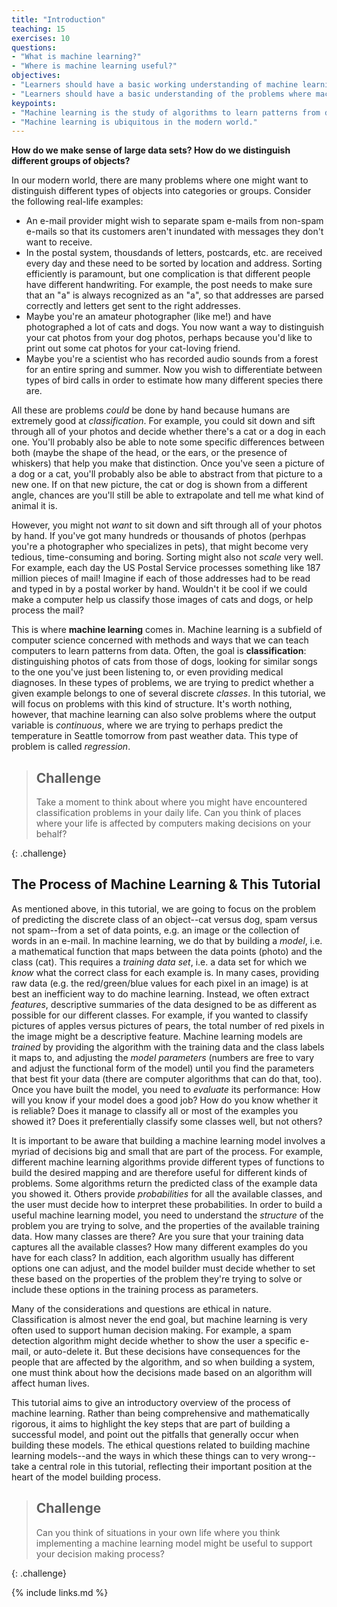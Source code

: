 ```yaml
---
title: "Introduction"
teaching: 15
exercises: 10
questions:
- "What is machine learning?"
- "Where is machine learning useful?"
objectives:
- "Learners should have a basic working understanding of machine learning."
- "Learners should have a basic understanding of the problems where machine learning may be applied."
keypoints:
- "Machine learning is the study of algorithms to learn patterns from data."
- "Machine learning is ubiquitous in the modern world."
---
```


**How do we make sense of large data sets? How do we distinguish different groups of objects?**

In our modern world, there are many problems where one might want to distinguish different types of 
objects into categories or groups. Consider the following real-life examples:

* An e-mail provider might wish to separate spam e-mails from non-spam e-mails so that its customers aren't inundated with messages they don't want to receive. 
* In the postal system, thousdands of letters, postcards, etc. are received every day and these need to be sorted by location and address. Sorting efficiently is paramount, but one complication is that different people have different handwriting. For example, the post needs to make sure that an "a" is always recognized as an "a", so that addresses are parsed correctly and letters get sent to the right addresses. 
* Maybe you're an amateur photographer (like me!) and have photographed a lot of cats and dogs. You now want a 
way to distinguish your cat photos from your dog photos, perhaps because you'd like to print out some cat 
photos for your cat-loving friend.
* Maybe you're a scientist who has recorded audio sounds from a forest for an entire spring and summer. Now you wish to differentiate between types of bird calls in order to estimate how many different species there are.

All these are problems *could* be done by hand because humans are extremely good at _classification_. For example, you could sit down and sift through all of your photos and decide whether there's a cat or a dog in each one. You'll probably also be able to note some specific differences between both (maybe the shape of the head, or the ears, or the presence of whiskers) that help you make that distinction. Once you've seen a picture of a dog or a cat, you'll probably also be able to 
abstract from that picture to a new one. If on that new picture, the cat or dog is shown from a different angle, 
chances are you'll still be able to extrapolate and tell me what kind of animal it is.

However, you might not _want_ to sit down and sift through all of your photos by hand. If you've got many hundreds 
or thousands of photos (perhpas you're a photographer who specializes in pets), that might become very tedious, 
time-consuming and boring. Sorting might also not _scale_ very well. For example, each day the US Postal Service processes 
something like 187 million pieces of mail! Imagine if each of those addresses had to be read and typed in by a 
postal worker by hand. Wouldn't it be cool if we could make a computer help us classify those images of cats and dogs, or help process the mail?

This is where **machine learning** comes in. Machine learning is a subfield of computer science concerned with 
methods and ways that we can teach computers to learn patterns from data. Often, the goal is **classification**: 
distinguishing photos of cats from those of dogs, looking for similar songs to the one you've just been 
listening to, or even providing medical diagnoses. In these types of problems, we are trying to predict 
whether a given example belongs to one of several discrete _classes_. In this tutorial, we will focus on 
problems with this kind of structure. It's worth nothing, however, that machine learning can also solve problems 
where the output variable is _continuous_, where we are trying to perhaps predict the temperature in Seattle 
tomorrow from past weather data. This type of problem is called _regression_. 

> ## Challenge
>
> Take a moment to think about where you might have encountered classification problems in your 
> daily life. Can you think of places where your life is affected by computers making decisions on 
> your behalf?
>
{: .challenge}

## The Process of Machine Learning & This Tutorial

As mentioned above, in this tutorial, we are going to focus on the problem of predicting the 
discrete class of an object--cat versus dog, spam versus not spam--from a set of data points, e.g. an 
image or the collection of words in an e-mail. In machine learning, we do that by building a _model_, i.e. 
a mathematical function that maps  between the data points (photo) and the class (cat). This requires a
 _training data set_, i.e. a data set for which we *know* what the correct class for each example is. 
In many cases, providing raw data (e.g. the red/green/blue values for each pixel in an image) is at best 
an inefficient way to do machine learning. Instead, we often extract _features_, descriptive summaries of 
the data designed to be as different as possible for our different classes. For example, if you wanted to 
classify pictures of apples versus pictures of pears, the total number of red pixels in the image might be 
a descriptive feature. Machine learning models are _trained_ by providing the algorithm with the training 
data and the class labels it maps to, and adjusting the _model parameters_ (numbers are free to vary and 
adjust the functional form of the model) until you find the parameters that best fit your data (there are 
computer algorithms that can do that, too). Once you have built the model, you need to _evaluate_ its 
performance: How will you know if your model does a good job? How do you know whether it is reliable? 
Does it manage to classify all or most of the examples you showed it? Does it preferentially 
classify some classes well, but not others?

It is important to be aware that building a machine learning model involves a myriad of decisions big and 
small that are part of the process. For example, different machine learning algorithms provide different 
types of functions to build the desired mapping and are therefore useful for different kinds of problems. 
Some algorithms return the predicted class of the example data you showed it. Others provide _probabilities_ 
for all the available classes, and the user must decide how to interpret these probabilities.
In order to build a useful machine learning model, you need to understand the _structure_ of the problem you 
are trying to solve, and the properties of the available training data. How many classes are there? Are you 
sure that your training data captures all the available classes? How many different examples do you have 
for each class? In addition, each algorithm usually has different options one can adjust, and the model 
builder must decide whether to set these based on the properties of the problem they're trying to solve 
or include these options in the training process as parameters. 

Many of the considerations and questions are ethical in nature. Classification is almost never the 
end goal, but machine learning is very often used to support human decision making. For example, a 
spam detection algorithm might decide whether to show the user a specific e-mail, or auto-delete it. 
But these decisions have consequences for the people that are affected by the algorithm, and so when 
building a system, one must think about how the decisions made based on an algorithm will affect human 
lives.  

This tutorial aims to give an introductory overview of the process of machine learning. Rather than 
being comprehensive and mathematically rigorous, it aims to highlight the key steps that are part of 
building a successful model, and point out the pitfalls that generally occur when building these models.
The ethical questions related to building machine learning models--and the ways in which these things can 
to very wrong--take a central role in this tutorial, reflecting their important position at the heart of 
the model building process. 


> ## Challenge
>
> Can you think of situations in your own life where you think implementing a 
> machine learning model might be useful to support your decision making process?
>
{: .challenge}


{% include links.md %}
